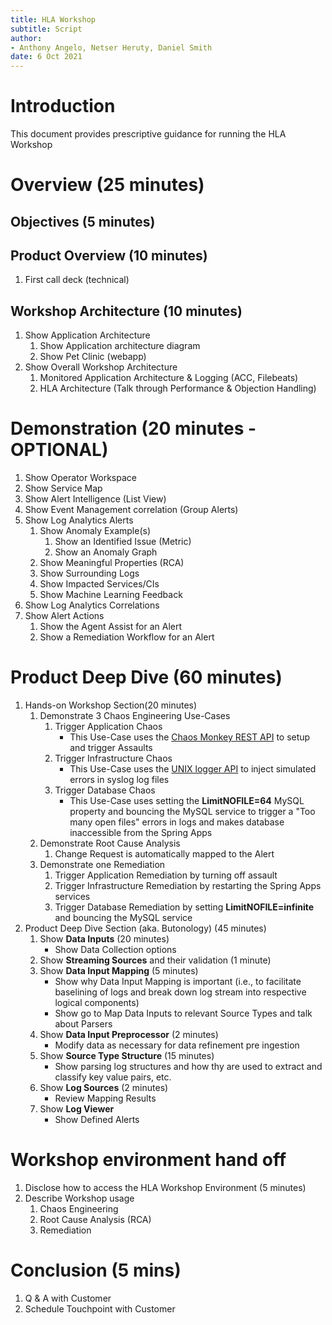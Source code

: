 ```yaml
---
title: HLA Workshop
subtitle: Script
author: 
- Anthony Angelo, Netser Heruty, Daniel Smith
date: 6 Oct 2021
---
```

# Introduction

This document provides prescriptive guidance for running the HLA Workshop

# Overview (25 minutes)

## Objectives (5 minutes)

## Product Overview (10 minutes)

   1. First call deck (technical)

## Workshop Architecture (10 minutes)

   1. Show Application Architecture
      1. Show Application architecture diagram
      1. Show Pet Clinic (webapp)
   1. Show Overall Workshop Architecture
      1. Monitored Application Architecture & Logging (ACC, Filebeats)
      1. HLA Architecture (Talk through Performance & Objection Handling)

# Demonstration (20 minutes - OPTIONAL)

   1. Show Operator Workspace
   1. Show Service Map
   1. Show Alert Intelligence (List View)
   1. Show Event Management correlation (Group Alerts)
   1. Show Log Analytics Alerts
      1. Show Anomaly Example(s)
         1. Show an Identified Issue (Metric)
         1. Show an Anomaly Graph
      1. Show Meaningful Properties (RCA)
      1. Show Surrounding Logs
      1. Show Impacted Services/CIs
      1. Show Machine Learning Feedback
   1. Show Log Analytics Correlations
   1. Show Alert Actions
      1. Show the Agent Assist for an Alert
      1. Show a Remediation Workflow for an Alert

# Product Deep Dive (60 minutes)

1. Hands-on Workshop  Section(20 minutes)
   1. Demonstrate 3 Chaos Engineering Use-Cases
      1. Trigger Application Chaos
         * This Use-Case uses the [Chaos Monkey REST API](https://codecentric.github.io/chaos-monkey-spring-boot/latest/#_http_endpoint) to setup and trigger Assaults
      1. Trigger Infrastructure Chaos
         * This Use-Case uses the [UNIX logger API](https://man7.org/linux/man-pages/man1/logger.1.html) to inject simulated errors in syslog log files
      1. Trigger Database Chaos
         * This Use-Case uses setting the **LimitNOFILE=64** MySQL property and bouncing the MySQL service to trigger a "Too many open files" errors in logs and makes database inaccessible from the Spring Apps
   1. Demonstrate Root Cause Analysis
      1. Change Request is automatically mapped to the Alert
   1. Demonstrate one Remediation
      1. Trigger Application Remediation by turning off assault
      1. Trigger Infrastructure Remediation by restarting the Spring Apps services
      1. Trigger Database Remediation by setting **LimitNOFILE=infinite** and bouncing the MySQL service
1. Product Deep Dive Section (aka. Butonology) (45 minutes)
   1. Show **Data Inputs** (20 minutes)
      * Show Data Collection options
   1. Show **Streaming Sources** and their validation (1 minute)
   1. Show **Data Input Mapping** (5 minutes)
      * Show why Data Input Mapping is important (i.e., to facilitate baselining of logs and break down log stream into respective logical components)
      * Show go to Map Data Inputs to relevant Source Types and talk about Parsers
   1. Show **Data Input Preprocessor** (2 minutes)
      * Modify data as necessary for data refinement pre ingestion
   1. Show **Source Type Structure** (15 minutes)
      * Show parsing log structures and how thy are used to extract and classify key value pairs, etc.
   1. Show **Log Sources**  (2 minutes)
      * Review Mapping Results
   1. Show **Log Viewer** 
      * Show Defined Alerts

# Workshop environment hand off
1. Disclose how to access the HLA Workshop Environment (5 minutes)
1. Describe Workshop usage
   1. Chaos Engineering
   1. Root Cause Analysis (RCA)
   1. Remediation

# Conclusion (5 mins)
   1. Q & A with Customer
   2. Schedule Touchpoint with Customer
